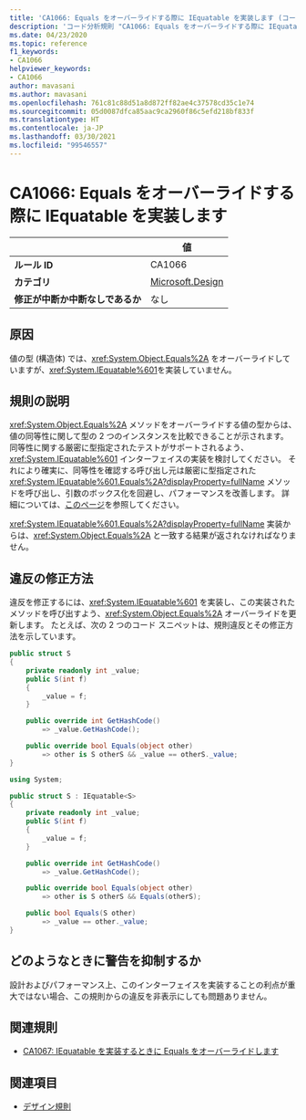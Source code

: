 ```yaml
---
title: 'CA1066: Equals をオーバーライドする際に IEquatable を実装します (コード分析)'
description: 'コード分析規則 "CA1066: Equals をオーバーライドする際に IEquatable を実装します" について説明します'
ms.date: 04/23/2020
ms.topic: reference
f1_keywords:
- CA1066
helpviewer_keywords:
- CA1066
author: mavasani
ms.author: mavasani
ms.openlocfilehash: 761c81c88d51a8d872ff82ae4c37578cd35c1e74
ms.sourcegitcommit: 05d0087dfca85aac9ca2960f86c5efd218bf833f
ms.translationtype: HT
ms.contentlocale: ja-JP
ms.lasthandoff: 03/30/2021
ms.locfileid: "99546557"
---
```

# <a name="ca1066-implement-iequatable-when-overriding-equals"></a>CA1066: Equals をオーバーライドする際に IEquatable を実装します

| | 値 |
|-|-|
| **ルール ID** |CA1066|
| **カテゴリ** |[Microsoft.Design](design-warnings.md)|
| **修正が中断か中断なしであるか** |なし|

## <a name="cause"></a>原因

値の型 (構造体) では、<xref:System.Object.Equals%2A> をオーバーライドしていますが、<xref:System.IEquatable%601>を実装していません。

## <a name="rule-description"></a>規則の説明

<xref:System.Object.Equals%2A> メソッドをオーバーライドする値の型からは、値の同等性に関して型の 2 つのインスタンスを比較できることが示されます。 同等性に関する厳密に型指定されたテストがサポートされるよう、<xref:System.IEquatable%601> インターフェイスの実装を検討してください。 それにより確実に、同等性を確認する呼び出し元は厳密に型指定された <xref:System.IEquatable%601.Equals%2A?displayProperty=fullName> メソッドを呼び出し、引数のボックス化を回避し、パフォーマンスを改善します。 詳細については、[このページ](/dotnet/api/system.iequatable-1#notes-to-implementers)を参照してください。

<xref:System.IEquatable%601.Equals%2A?displayProperty=fullName> 実装からは、<xref:System.Object.Equals%2A> と一致する結果が返されなければなりません。

## <a name="how-to-fix-violations"></a>違反の修正方法

違反を修正するには、<xref:System.IEquatable%601> を実装し、この実装されたメソッドを呼び出すよう、<xref:System.Object.Equals%2A> オーバーライドを更新します。 たとえば、次の 2 つのコード スニペットは、規則違反とその修正方法を示しています。

```csharp
public struct S
{
    private readonly int _value;
    public S(int f)
    {
        _value = f;
    }

    public override int GetHashCode()
        => _value.GetHashCode();

    public override bool Equals(object other)
        => other is S otherS && _value == otherS._value;
}
```

```csharp
using System;

public struct S : IEquatable<S>
{
    private readonly int _value;
    public S(int f)
    {
        _value = f;
    }

    public override int GetHashCode()
        => _value.GetHashCode();

    public override bool Equals(object other)
        => other is S otherS && Equals(otherS);

    public bool Equals(S other)
        => _value == other._value;
}
```

## <a name="when-to-suppress-warnings"></a>どのようなときに警告を抑制するか

設計およびパフォーマンス上、このインターフェイスを実装することの利点が重大ではない場合、この規則からの違反を非表示にしても問題ありません。

## <a name="related-rules"></a>関連規則

- [CA1067: IEquatable を実装するときに Equals をオーバーライドします](ca1067.md)

## <a name="see-also"></a>関連項目

- [デザイン規則](design-warnings.md)
